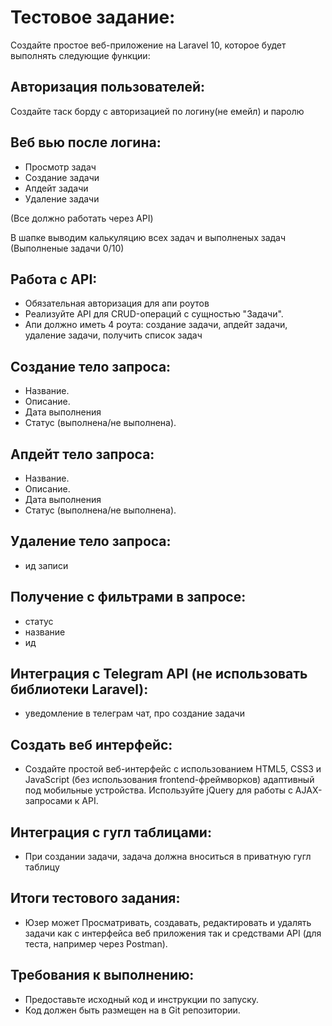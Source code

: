 # Тестовое задание:
Создайте простое веб-приложение на Laravel 10, которое будет выполнять следующие функции:

## Авторизация пользователей:

Создайте таск борду с авторизацией по логину(не емейл) и паролю

## Веб вью после логина:
- Просмотр задач
- Создание задачи
- Апдейт задачи
- Удаление задачи

(Все должно работать через API)

В шапке выводим калькуляцию всех задач и выполненых задач (Выполненые задачи 0/10)

## Работа с API:
- Обязательная авторизация для апи роутов
- Реализуйте API для CRUD-операций с сущностью "Задачи".
- Апи должно иметь 4 роута: создание задачи, апдейт задачи, удаление задачи, получить список задач

## Создание тело запроса:
- Название.
- Описание.
- Дата выполнения
- Статус (выполнена/не выполнена).

## Апдейт тело запроса:
- Название.
- Описание.
- Дата выполнения
- Статус (выполнена/не выполнена).

## Удаление тело запроса:
- ид записи

## Получение с фильтрами в запросе:
- статус
- название
- ид

## Интеграция с Telegram API (не использовать библиотеки Laravel):
- уведомление в телеграм чат, про создание задачи

## Создать веб интерфейс:
- Создайте простой веб-интерфейс с использованием HTML5, CSS3 и JavaScript (без использования frontend-фреймворков) адаптивный под мобильные устройства.
Используйте jQuery для работы с AJAX-запросами к API.

## Интеграция с гугл таблицами:
- При создании задачи, задача должна вноситься в приватную гугл таблицу

## Итоги тестового задания:
- Юзер может Просматривать, создавать, редактировать и удалять задачи как с интерфейса веб приложения так и средствами API (для теста, например через Postman).

## Требования к выполнению:
- Предоставьте исходный код и инструкции по запуску.
- Код должен быть размещен на в Git репозитории.
